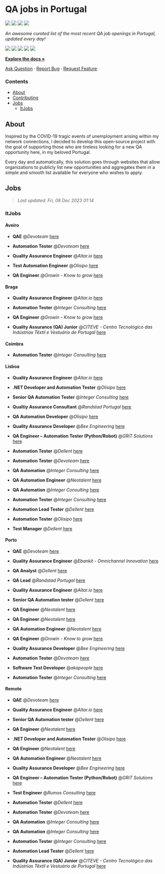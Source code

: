 QA jobs in Portugal
========================

![](https://img.shields.io/static/v1?label=%F0%9F%8C%9F&message=If%20Useful&color=BC4E99)
[![](https://img.shields.io/github/stars/sergiomartins8/qa-jobs-in-portugal)](https://github.com/sergiomartins8/qa-jobs-in-portugal/stargazers)
[![](https://img.shields.io/github/forks/sergiomartins8/qa-jobs-in-portugal)](https://github.com/sergiomartins8/qa-jobs-in-portugal/network/members)
[![](https://img.shields.io/badge/-sergiomartins8-blue?logo=Linkedin&logoColor=white)](https://www.linkedin.com/in/sergiomartins8/)

_An awesome curated list of the most recent QA job openings in Portugal, updated every day!_

[![](https://img.shields.io/github/v/release/sergiomartins8/qa-jobs-in-portugal)](https://github.com/sergiomartins8/qa-jobs-in-portugal/releases)
[![](https://github.com/sergiomartins8/qa-jobs-in-portugal/workflows/release/badge.svg)](https://github.com/sergiomartins8/qa-jobs-in-portugal/actions?query=workflow%3Arelease)
[![](https://img.shields.io/github/issues/sergiomartins8/qa-jobs-in-portugal)](https://github.com/sergiomartins8/qa-jobs-in-portugal/issues)
[![](https://img.shields.io/github/contributors/sergiomartins8/qa-jobs-in-portugal)](https://github.com/sergiomartins8/qa-jobs-in-portugal/graphs/contributors)
[![](https://img.shields.io/github/license/sergiomartins8/qa-jobs-in-portugal)](https://github.com/sergiomartins8/qa-jobs-in-portugal/blob/master/LICENSE)

**[Explore the docs »](https://github.com/sergiomartins8/qa-jobs-in-portugal/blob/master/docs/DOCUMENTATION.md)**

[Ask Question](https://github.com/sergiomartins8/qa-jobs-in-portugal/issues) 
·
[Report Bug](https://github.com/sergiomartins8/qa-jobs-in-portugal/issues)
·
[Request Feature](https://github.com/sergiomartins8/qa-jobs-in-portugal/issues)

### Contents
* [About](#about)
* [Contributing](https://github.com/sergiomartins8/qa-jobs-in-portugal/blob/master/docs/CONTRIBUTING.md)
* [Jobs](#jobs)
  * [ItJobs](#itjobs)

## About
Inspired by the COVID-19 tragic events of unemployment arising within my network connections, I decided to develop this open-source project with the goal of supporting those who are tireless looking for a new QA opportunity here, in my beloved Portugal.

Every day and automatically, this solution goes through websites that allow organizations to publicly list new opportunities and aggregates them in a simple and smooth list available for everyone who wishes to apply.

Jobs
---------

> _Last updated: Fri, 08 Dec 2023 01:14_

### ItJobs

#### Aveiro

- **QAE** @_Devoteam_ [here](https://www.itjobs.pt/oferta/474303/qae)


- **Automation Tester** @_Devoteam_ [here](https://www.itjobs.pt/oferta/473709/automation-tester)


- **Quality Assurance Engineer** @_Altar.io_ [here](https://www.itjobs.pt/oferta/475241/quality-assurance-engineer)


- **Test Automation Engineer** @_Olisipo_ [here](https://www.itjobs.pt/oferta/473940/test-automation-engineer)


- **QA Engineer** @_Growin - Know to grow_ [here](https://www.itjobs.pt/oferta/475240/qa-engineer)

#### Braga

- **Quality Assurance Engineer** @_Altar.io_ [here](https://www.itjobs.pt/oferta/475241/quality-assurance-engineer)


- **Automation Tester** @_Integer Consulting_ [here](https://www.itjobs.pt/oferta/474284/automation-tester)


- **QA Engineer** @_Growin - Know to grow_ [here](https://www.itjobs.pt/oferta/475240/qa-engineer)


- **Quality Assurance (QA) Junior** @_CITEVE - Centro Tecnológico das Indústrias Têxtil e Vestuário de Portugal_ [here](https://www.itjobs.pt/oferta/474083/quality-assurance-qa-junior)

#### Coimbra

- **Automation Tester** @_Integer Consulting_ [here](https://www.itjobs.pt/oferta/474284/automation-tester)

#### Lisboa

- **Quality Assurance Engineer** @_Altar.io_ [here](https://www.itjobs.pt/oferta/475241/quality-assurance-engineer)


- **.NET Developer and Automation Tester** @_Olisipo_ [here](https://www.itjobs.pt/oferta/474097/net-developer-and-automation-tester)


- **Senior QA Automation Tester** @_Integer Consulting_ [here](https://www.itjobs.pt/oferta/474179/senior-qa-automation-tester)


- **Qualtiy Assurance Consultant** @_Randstad Portugal_ [here](https://www.itjobs.pt/oferta/475223/qualtiy-assurance-consultant)


- **QA Automation Developer** @_Olisipo_ [here](https://www.itjobs.pt/oferta/473948/qa-automation-developer)


- **Quality Assurance Developer** @_Bee Engineering_ [here](https://www.itjobs.pt/oferta/474333/quality-assurance-developer)


- **QA Engineer – Automation Tester (Python/Robot)** @_GRiT Solutions_ [here](https://www.itjobs.pt/oferta/475054/qa-engineer-automation-tester-python-robot)


- **Automation Tester** @_Dellent_ [here](https://www.itjobs.pt/oferta/474423/automation-tester)


- **Automation Tester** @_Devoteam_ [here](https://www.itjobs.pt/oferta/473709/automation-tester)


- **QA Automation** @_Integer Consulting_ [here](https://www.itjobs.pt/oferta/474808/qa-automation)


- **QA Automation Engineer** @_Neotalent_ [here](https://www.itjobs.pt/oferta/474474/qa-automation-engineer)


- **QA Automation** @_Integer Consulting_ [here](https://www.itjobs.pt/oferta/474946/qa-automation)


- **Automation Tester** @_Integer Consulting_ [here](https://www.itjobs.pt/oferta/474284/automation-tester)


- **Automation Lead Tester** @_Dellent_ [here](https://www.itjobs.pt/oferta/472957/automation-lead-tester)


- **Automation Tester** @_Olisipo_ [here](https://www.itjobs.pt/oferta/473815/automation-tester)


- **Test Manager** @_Dellent_ [here](https://www.itjobs.pt/oferta/472864/test-manager)

#### Porto

- **QAE** @_Devoteam_ [here](https://www.itjobs.pt/oferta/474303/qae)


- **Quality Assurance Engineer** @_Ebankit - Omnichannel Innovation_ [here](https://www.itjobs.pt/oferta/475160/quality-assurance-engineer)


- **QA Analyst** @_Dellent_ [here](https://www.itjobs.pt/oferta/473270/qa-analyst)


- **QA Lead** @_Randstad Portugal_ [here](https://www.itjobs.pt/oferta/475148/qa-lead)


- **Quality Assurance Engineer** @_Altar.io_ [here](https://www.itjobs.pt/oferta/475241/quality-assurance-engineer)


- **Senior QA Automation tester** @_Dellent_ [here](https://www.itjobs.pt/oferta/474881/senior-qa-automation-tester)


- **QA Engineer** @_Neotalent_ [here](https://www.itjobs.pt/oferta/473970/qa-engineer)


- **QA Engineer** @_Neotalent_ [here](https://www.itjobs.pt/oferta/473966/qa-engineer)


- **QA Automation Engineer** @_Neotalent_ [here](https://www.itjobs.pt/oferta/473967/qa-engineer)


- **QA Engineer** @_Growin - Know to grow_ [here](https://www.itjobs.pt/oferta/475240/qa-engineer)


- **Quality Assurance Developer** @_Bee Engineering_ [here](https://www.itjobs.pt/oferta/474333/quality-assurance-developer)


- **Automation Tester** @_Devoteam_ [here](https://www.itjobs.pt/oferta/473709/automation-tester)


- **Software Test Developer** @_akapeople_ [here](https://www.itjobs.pt/oferta/475433/software-test-developer)


- **Automation Tester** @_Integer Consulting_ [here](https://www.itjobs.pt/oferta/474284/automation-tester)

#### Remote

- **QAE** @_Devoteam_ [here](https://www.itjobs.pt/oferta/474303/qae)


- **Quality Assurance Engineer** @_Altar.io_ [here](https://www.itjobs.pt/oferta/475241/quality-assurance-engineer)


- **Senior QA Automation tester** @_Dellent_ [here](https://www.itjobs.pt/oferta/474881/senior-qa-automation-tester)


- **QA Engineer** @_Neotalent_ [here](https://www.itjobs.pt/oferta/473970/qa-engineer)


- **.NET Developer and Automation Tester** @_Olisipo_ [here](https://www.itjobs.pt/oferta/474097/net-developer-and-automation-tester)


- **QA Engineer** @_Neotalent_ [here](https://www.itjobs.pt/oferta/473966/qa-engineer)


- **QA Automation Engineer** @_Neotalent_ [here](https://www.itjobs.pt/oferta/473967/qa-engineer)


- **Quality Assurance Developer** @_Bee Engineering_ [here](https://www.itjobs.pt/oferta/474333/quality-assurance-developer)


- **QA Engineer – Automation Tester (Python/Robot)** @_GRiT Solutions_ [here](https://www.itjobs.pt/oferta/475054/qa-engineer-automation-tester-python-robot)


- **Test Engineer** @_Rumos Consulting_ [here](https://www.itjobs.pt/oferta/474999/test-engineer)


- **Automation Tester** @_Dellent_ [here](https://www.itjobs.pt/oferta/474423/automation-tester)


- **Automation Tester** @_Devoteam_ [here](https://www.itjobs.pt/oferta/473709/automation-tester)


- **QA Automation** @_Integer Consulting_ [here](https://www.itjobs.pt/oferta/474808/qa-automation)


- **QA Automation** @_Integer Consulting_ [here](https://www.itjobs.pt/oferta/474946/qa-automation)


- **Automation Tester** @_Integer Consulting_ [here](https://www.itjobs.pt/oferta/474284/automation-tester)


- **Automation Lead Tester** @_Dellent_ [here](https://www.itjobs.pt/oferta/472957/automation-lead-tester)


- **Quality Assurance (QA) Junior** @_CITEVE - Centro Tecnológico das Indústrias Têxtil e Vestuário de Portugal_ [here](https://www.itjobs.pt/oferta/474083/quality-assurance-qa-junior)

